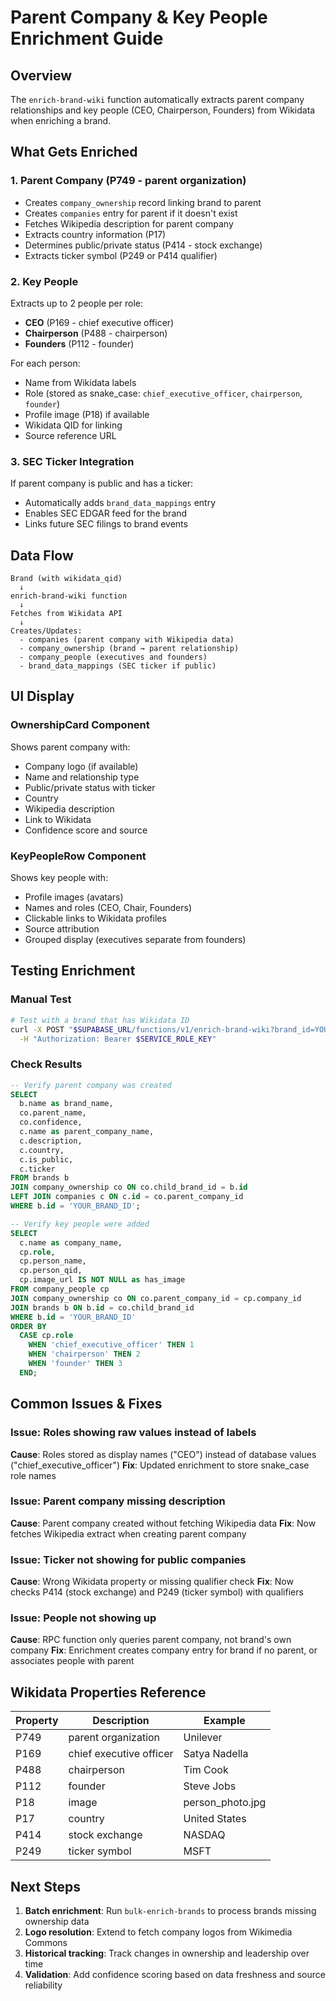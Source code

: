 # Parent Company & Key People Enrichment Guide

## Overview

The `enrich-brand-wiki` function automatically extracts parent company relationships and key people (CEO, Chairperson, Founders) from Wikidata when enriching a brand.

## What Gets Enriched

### 1. Parent Company (P749 - parent organization)
- Creates `company_ownership` record linking brand to parent
- Creates `companies` entry for parent if it doesn't exist
- Fetches Wikipedia description for parent company
- Extracts country information (P17)
- Determines public/private status (P414 - stock exchange)
- Extracts ticker symbol (P249 or P414 qualifier)

### 2. Key People
Extracts up to 2 people per role:
- **CEO** (P169 - chief executive officer)
- **Chairperson** (P488 - chairperson)
- **Founders** (P112 - founder)

For each person:
- Name from Wikidata labels
- Role (stored as snake_case: `chief_executive_officer`, `chairperson`, `founder`)
- Profile image (P18) if available
- Wikidata QID for linking
- Source reference URL

### 3. SEC Ticker Integration
If parent company is public and has a ticker:
- Automatically adds `brand_data_mappings` entry
- Enables SEC EDGAR feed for the brand
- Links future SEC filings to brand events

## Data Flow

```
Brand (with wikidata_qid)
  ↓
enrich-brand-wiki function
  ↓
Fetches from Wikidata API
  ↓
Creates/Updates:
  - companies (parent company with Wikipedia data)
  - company_ownership (brand → parent relationship)
  - company_people (executives and founders)
  - brand_data_mappings (SEC ticker if public)
```

## UI Display

### OwnershipCard Component
Shows parent company with:
- Company logo (if available)
- Name and relationship type
- Public/private status with ticker
- Country
- Wikipedia description
- Link to Wikidata
- Confidence score and source

### KeyPeopleRow Component
Shows key people with:
- Profile images (avatars)
- Names and roles (CEO, Chair, Founders)
- Clickable links to Wikidata profiles
- Source attribution
- Grouped display (executives separate from founders)

## Testing Enrichment

### Manual Test
```bash
# Test with a brand that has Wikidata ID
curl -X POST "$SUPABASE_URL/functions/v1/enrich-brand-wiki?brand_id=YOUR_BRAND_ID" \
  -H "Authorization: Bearer $SERVICE_ROLE_KEY"
```

### Check Results
```sql
-- Verify parent company was created
SELECT 
  b.name as brand_name,
  co.parent_name,
  co.confidence,
  c.name as parent_company_name,
  c.description,
  c.country,
  c.is_public,
  c.ticker
FROM brands b
JOIN company_ownership co ON co.child_brand_id = b.id
LEFT JOIN companies c ON c.id = co.parent_company_id
WHERE b.id = 'YOUR_BRAND_ID';

-- Verify key people were added
SELECT 
  c.name as company_name,
  cp.role,
  cp.person_name,
  cp.person_qid,
  cp.image_url IS NOT NULL as has_image
FROM company_people cp
JOIN company_ownership co ON co.parent_company_id = cp.company_id
JOIN brands b ON b.id = co.child_brand_id
WHERE b.id = 'YOUR_BRAND_ID'
ORDER BY 
  CASE cp.role 
    WHEN 'chief_executive_officer' THEN 1
    WHEN 'chairperson' THEN 2
    WHEN 'founder' THEN 3
  END;
```

## Common Issues & Fixes

### Issue: Roles showing raw values instead of labels
**Cause**: Roles stored as display names ("CEO") instead of database values ("chief_executive_officer")
**Fix**: Updated enrichment to store snake_case role names

### Issue: Parent company missing description
**Cause**: Parent company created without fetching Wikipedia data
**Fix**: Now fetches Wikipedia extract when creating parent company

### Issue: Ticker not showing for public companies
**Cause**: Wrong Wikidata property or missing qualifier check
**Fix**: Now checks P414 (stock exchange) and P249 (ticker symbol) with qualifiers

### Issue: People not showing up
**Cause**: RPC function only queries parent company, not brand's own company
**Fix**: Enrichment creates company entry for brand if no parent, or associates people with parent

## Wikidata Properties Reference

| Property | Description | Example |
|----------|-------------|---------|
| P749 | parent organization | Unilever |
| P169 | chief executive officer | Satya Nadella |
| P488 | chairperson | Tim Cook |
| P112 | founder | Steve Jobs |
| P18 | image | person_photo.jpg |
| P17 | country | United States |
| P414 | stock exchange | NASDAQ |
| P249 | ticker symbol | MSFT |

## Next Steps

1. **Batch enrichment**: Run `bulk-enrich-brands` to process brands missing ownership data
2. **Logo resolution**: Extend to fetch company logos from Wikimedia Commons
3. **Historical tracking**: Track changes in ownership and leadership over time
4. **Validation**: Add confidence scoring based on data freshness and source reliability
